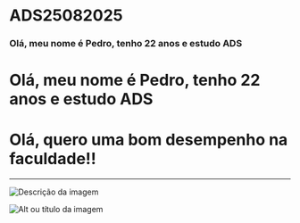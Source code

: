 # ADS25082025

### Olá, meu nome é Pedro, tenho 22 anos  e estudo ADS
# Olá, meu nome é Pedro, tenho 22 anos  e estudo ADS
# Olá, quero uma bom desempenho na faculdade!!

------------------------------
![Descrição da imagem](https://www.atribuna.com.br/image/policy:1.441108:1731451446/image.jpg?&f=default)

![Alt ou título da imagem](https://encrypted-tbn0.gstatic.com/images?q=tbn:ANd9GcRG5w2eF2lM8X-k1uaWlH-RgVlrRBxg09CVEw&s)


